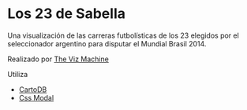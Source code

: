 # Los 23 de Sabella
Una visualización de las carreras futbolísticas de los 23 elegidos por el seleccionador argentino para disputar el Mundial Brasil 2014.

Realizado por [The Viz Machine](http://twitter.com/thevizmachine)

Utiliza
* [CartoDB](http://cartodb.com)
* [Css Modal](http://drublic.github.io/css-modal/)